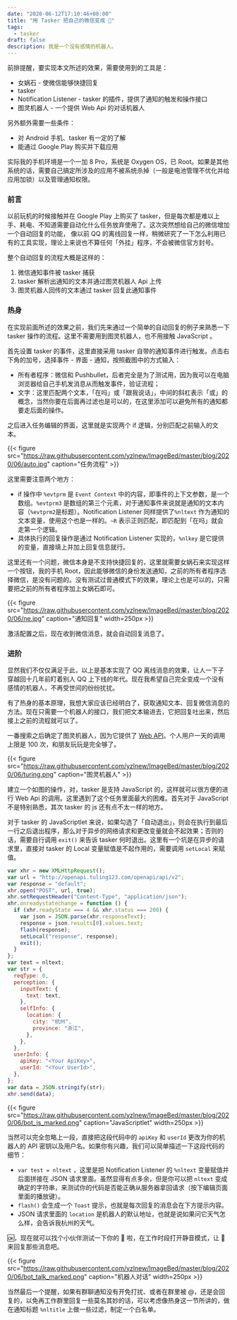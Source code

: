 ```yaml
---
date: "2020-06-12T17:10:46+08:00"
title: "用 Tasker 把自己的微信变成 🤖"
tags:
  - tasker
draft: false
description: 我是一个没有感情的机器人。
---
```


前排提醒，要实现本文所述的效果，需要使用到的工具是：

- 女娲石 - 使微信能够快捷回复
- tasker
- Notification Listener - tasker 的插件，提供了通知的触发和操作接口
- 图灵机器人 - 一个提供 Web Api 的对话机器人

另外额外需要一些条件：

- 对 Android 手机、tasker 有一定的了解
- 能通过 Google Play 购买并下载应用

实际我的手机环境是一个一加 8 Pro，系统是 Oxygen OS，已 Root。如果是其他系统的话，需要自己搞定所涉及的应用不被系统杀掉（一般是电池管理不优化并给应用加锁）以及管理通知权限。

### 前言

以前玩机的时候接触并在 Google Play 上购买了 tasker，但是每次都是难以上手、耗电、不知道需要自动化什么任务放弃使用了。这次突然想给自己的微信增加一个自动回复的功能， 像以前 QQ 的离线回复一样，稍微研究了一下怎么利用已有的工具实现，理论上来说也不算任何「外挂」程序，不会被微信官方封号。

整个自动回复的流程大概是这样的：

1. 微信通知事件被 tasker 捕获
2. tasker 解析出通知的文本并通过图灵机器人 Api 上传
3. 图灵机器人回传的文本通过 tasker 回复此通知事件

### 热身

在实现前面所述的效果之前，我们先来通过一个简单的自动回复的例子来熟悉一下 tasker 操作的流程。这里不需要用到图灵机器人，也不用接触 JavaScript 。

首先设置 tasker 的事件，这里直接采用 tasker 自带的通知事件进行触发。点击右下角的加号，选择事件 - 界面 - 通知，按照截图中的方式输入：

- 所有者程序：微信和 Pushbullet，后者完全是为了测试用，因为我可以在电脑浏览器给自己手机发消息从而触发事件，验证流程；
- 文字：这里匹配两个文本，「在吗」或「跟我说话」，中间的斜杠表示「或」的概念，当然你要在后面再过滤也是可以的，在这里添加可以避免所有的通知都要走后面的操作。

之后进入任务编辑的界面，这里就是实现两个 if 逻辑，分别匹配之前输入的文本。

{{< figure src="https://raw.githubusercontent.com/yzlnew/ImageBed/master/blog/2020/06/auto.jpg" caption="任务流程" >}}

这里需要注意两个地方：

- if 操作中 `%evtprm` 是 `Event Context` 中的内容，即事件的上下文参数，是一个数组。`%evtprm3` 是数组的第三个元素，对于通知事件来说就是通知的文本内容（`%evtprm2`是标题）。Notification Listener 同样提供了`%nltext` 作为通知的文本变量，使用这个也是一样的。`~R` 表示正则匹配，即匹配到「在吗」就会走第一个逻辑。
- 具体执行的回复操作是通过 Notification Listener 实现的，`%nlkey` 是它提供的变量，直接填上并加上回复信息就行。

这里还有一个问题，微信本身是不支持快捷回复的，这里就需要女娲石来实现这样一个按钮，我的手机 Root，因此能够微信的身份发送通知，之前的所有者程序选择微信，是没有问题的。没有测试过普通模式下的效果，理论上也是可以的，只需要把之前的所有者程序加上女娲石即可。

{{< figure src="https://raw.githubusercontent.com/yzlnew/ImageBed/master/blog/2020/06/ne.jpg" caption="通知回复" width=250px >}}

激活配置之后，现在收到微信消息，就会自动回复消息了。

### 进阶

显然我们不仅仅满足于此，以上是基本实现了 QQ 离线消息的效果，让人一下子穿越回十几年前盯着别人 QQ 上下线的年代。现在我希望自己完全变成一个没有感情的机器人，不再受世间的纷纷扰扰。

有了热身的基本原理，我想大家应该已经明白了，获取通知文本、回复微信消息的方法。现在只需要一个机器人的接口，我们把文本输进去，它把回复吐出来，然后接上之前的流程就可以了。

一番搜索之后确定了图灵机器人，因为它提供了 [Web API](https://www.kancloud.cn/turing/www-tuling123-com/718227)。个人用户一天的调用上限是 100 次，和朋友玩玩是完全够了。

{{< figure src="https://raw.githubusercontent.com/yzlnew/ImageBed/master/blog/2020/06/turing.png" caption="图灵机器人" >}}

建立一个如图的操作，对，tasker 是支持 JavaScript 的，这样就可以很方便的进行 Web Api 的调用。这里遇到了这个任务里面最大的困难。首先对于 JavaScript 不是特别熟悉，其次 tasker 的 js 还有点不太一样的地方。

对于 tasker 的 JavaScriptlet 来说，如果勾选了「自动退出」，则会在执行到最后一行之后退出程序，那么对于异步的网络请求和更改变量就会不起效果；否则的话，需要自行调用 `exit()` 来告诉 tasker 何时退出。这里有一个坑是在异步的请求里，直接对 tasker 的 Local 变量赋值是不起作用的，需要调用 `setLocal` 来赋值。

```javascript
var xhr = new XMLHttpRequest();
var url = "http://openapi.tuling123.com/openapi/api/v2";
var response = "default";
xhr.open("POST", url, true);
xhr.setRequestHeader("Content-Type", "application/json");
xhr.onreadystatechange = function () {
  if (xhr.readyState === 4 && xhr.status === 200) {
    var json = JSON.parse(xhr.responseText);
    response = json.results[0].values.text;
    flash(response);
    setLocal("response", response);
    exit();
  }
};
var text = nltext;
var str = {
  reqType: 0,
  perception: {
    inputText: {
      text: text,
    },
    selfInfo: {
      location: {
        city: "杭州",
        province: "浙江",
      },
    },
  },
  userInfo: {
    apiKey: "<Your ApiKey>",
    userId: "<Your UserId>",
  },
};
var data = JSON.stringify(str);
xhr.send(data);
```

{{< figure src="https://raw.githubusercontent.com/yzlnew/ImageBed/master/blog/2020/06/bot_js_marked.png" caption="JavaScriptlet" width=250px >}}

当然可以完全忽略上一段，直接把这段代码中的 `apiKey` 和 `userId` 更改为你的机器人的 API 密钥以及用户名。如果你有兴趣，我们可以简单描述一下这段代码的细节：

- `var test = nltext` ，这里是把 Notification Listener 的 `%nltext` 变量赋值并后面拼接在 JSON 请求里面。虽然显得有点多余，但是你可以把 `nltext` 变成确定的字符串，来测试你的代码是否能正确从服务器拿回请求（按下编辑页面里面的播放键）。
- `flash()` 会生成一个 `Toast` 提示，也就是每次回复的消息会在下方提示内容。
- JSON 请求里面的 `location` 是机器人的默认地址，也就是说如果问它天气怎么样，会告诉我杭州的天气。

🆗，现在就可以找个小伙伴测试一下你的 🤖 啦，在工作时段打开静音模式，让 🤖 来回复那些消息吧。

{{< figure src="https://raw.githubusercontent.com/yzlnew/ImageBed/master/blog/2020/06/bot_talk_marked.png" caption="机器人对话" width=250px >}}

当然最后一个提醒，如果有群聊通知没有开免打扰、或者在群里被 @，还是会回复的，以免再工作群里回复一些莫名其妙的话，可以考虑像热身这一节所讲的，做在通知标题 `%nltitle` 上做一些过滤，制定一个白名单。

